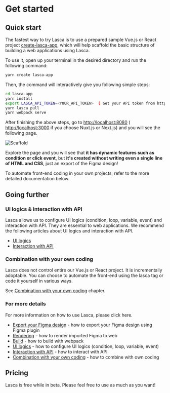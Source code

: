 # Get started

## Quick start

The fastest way to try Lasca is to use a prepared sample Vue.js or React project [create-lasca-app](https://github.com/getlasca/create-lasca-app), which will help scaffold the basic structure of building a web applications using Lasca.

To use it, open up your terminal in the desired directory and run the following command:

``` sh
yarn create lasca-app
```

Then, the command will interactively give you following simple steps:

``` sh
cd lasca-app
yarn install
export LASCA_API_TOKEN=<YOUR_API_TOKEN>  ( Get your API token from https://lasca.app/signup )
yarn lasca pull
yarn webpack serve
```

After finishing the above steps, go to [http://localhost:8080](http://localhost:8080) ( [http://localhost:3000](http://localhost:3000) if you choose Nuxt.js or Next.js) and you will see the following page.

![Scaffold](/image/screenshot_scaffold.jpg)

Explore the page and you will see that **it has dynamic features such as condition or click event**, but **it's created without writing even a single line of HTML and CSS**, just an export of the Figma design!

To automate front-end coding in your own projects, refer to the more detailed documentation below.

## Going further

### UI logics & interaction with API

Lasca allows us to configure UI logics (condition, loop, variable, event) and interaction with API. They are essential to web applications. We recommend the following articles about UI logics and interaction with API.

- [UI logics](/development/ui_logics.md)
- [Interaction with API](/development/interaction_with_api.md)

### Combination with your own coding

Lasca does not control entire our Vue.js or React project. It is incrementally adoptable. You can choose to automate the front-end using the lasca tag or code it yourself in various ways.

See [Combination with your own coding](/development/combination_with_coding.md) chapter.

### For more details

For more information on how to use Lasca, please click here.

- [Export your Figma design](/design/figma_export.md) - how to export your Figma design using Figma plugin
- [Rendering](/development/rendering.md) - how to render imported Figma to web
- [Build](/development/build.md) -  how to build with webpack
- [UI logics](/development/ui_logics.md) - how to configure UI logics (condition, loop, variable, event)
- [Interaction with API](/development/interaction_with_api.md) - how to interact with API
- [Combination with your own coding](/development/combination_with_coding.md) - how to combine with own coding

## Pricing

Lasca is free while in beta. Please feel free to use as much as you want!